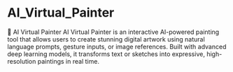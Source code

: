 # AI_Virtual_Painter
 🎨 AI Virtual Painter AI Virtual Painter is an interactive AI-powered painting tool that allows users to create stunning digital artwork using natural language prompts, gesture inputs, or image references. Built with advanced deep learning models, it transforms text or sketches into expressive, high-resolution paintings in real time.

